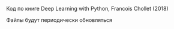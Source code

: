 Код по книге Deep Learning with Python, Francois Chollet (2018)

Файлы будут периодически обновляться
